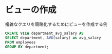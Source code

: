 # ビューの作成

複雑なクエリを簡略化するためにビューを作成する例

```sql
CREATE VIEW department_avg_salary AS
SELECT department, AVG(salary) as avg_salary
FROM employees
GROUP BY department;
```
